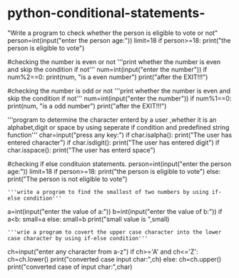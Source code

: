 # python-conditional-statements-
"Write a program to check whether the person is eligible to vote or not"
person=int(input("enter the person age:"))
limit=18
if person>=18:
    print("the person is eligible to vote")

#checking the number is even or not
'''print whether the number is even and skip the condition if not'''
num=int(input("enter the number"))
if num%2==0: print(num, "is a even number")
print("after the EXIT!!!")

#checking the number is odd or not
'''print whether the number is even and skip the condition if not'''
num=int(input("enter the number"))
if num%1==0: print(num, "is a odd number")
print("after the EXIT!!!")


'''program to determine the character enterd by a user ,whether it is an alphabet,digit or space by using seperate if condition and predefined string function'''
char=input("press any key:")
if char.isalpha():
    print("The user has entered character")
    if char.isdigit():
        print("The user has entered digit")
        if char.isspace():
            print("The user has enterd space")


#checking if else condituion statements.
person=int(input("enter the person age:"))
limit=18
if person>=18:
    print("the person is eligible to vote")
else:
    print("The person is not eligible to vote")

    '''write a program to find the smallest of two numbers by using if-else condition'''
a=int(input("enter the value of a:"))
b=int(input("enter the value of b:"))
if a<b:
    small=a
else:
    small=b
    print("small value is ",small)

    '''wrie a program to covert the upper case character into the lower case character by using if-else condition'''
ch=input("enter any character from a-z")
if ch>='A' and ch<='Z':
    ch=ch.lower()
    print("converted case input char:",ch)
else:
    ch=ch.upper()
    print("converted case of input char:",char)




